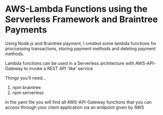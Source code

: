 AWS-Lambda Functions using the Serverless Framework and Braintree Payments
==========================================================================

Using Node.js and Braintree payment, I created some lambda functions for proccessing transactions, storing payment methods and deleting payment methods.

Lambda functions can be used in a Serverless architecture with AWS-API-Gateway to invoke a REST API 'like' service

Things you'll need...
1. npm braintree
2. npm serverless

In the yaml file you will find all AWS-API-Gateway functions that you can access through your client application via an endpoint given by AWS
